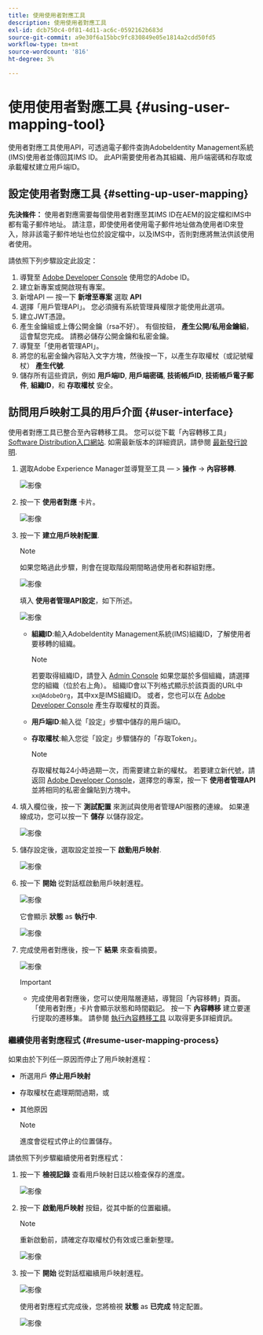 ```yaml
---
title: 使用使用者對應工具
description: 使用使用者對應工具
exl-id: dcb750c4-0f81-4d11-ac6c-0592162b683d
source-git-commit: a9e30f6a15bbc9fc830849e05e1814a2cdd50fd5
workflow-type: tm+mt
source-wordcount: '816'
ht-degree: 3%

---
```


# 使用使用者對應工具 {#using-user-mapping-tool}

使用者對應工具使用API，可透過電子郵件查詢AdobeIdentity Management系統(IMS)使用者並傳回其IMS ID。 此API需要使用者為其組織、用戶端密碼和存取或承載權杖建立用戶端ID。

## 設定使用者對應工具 {#setting-up-user-mapping}

**先決條件：** 使用者對應需要每個使用者對應至其IMS ID在AEM的設定檔和IMS中都有電子郵件地址。  請注意，即使使用者使用電子郵件地址做為使用者ID來登入，除非該電子郵件地址也位於設定檔中，以及IMS中，否則對應將無法供該使用者使用。

請依照下列步驟設定此設定：

1. 導覽至 [Adobe Developer Console](https://console.adobe.io) 使用您的Adobe ID。
1. 建立新專案或開啟現有專案。
1. 新增API — 按一下 **新增至專案** 選取 **API**
1. 選擇「用戶管理API」。  您必須擁有系統管理員權限才能使用此選項。
1. 建立JWT憑證。
1. 產生金鑰組或上傳公開金鑰（rsa不好）。  有個按鈕， **產生公開/私用金鑰組**，這會幫您完成。  請務必儲存公開金鑰和私密金鑰。
1. 導覽至「使用者管理API」。
1. 將您的私密金鑰內容貼入文字方塊，然後按一下，以產生存取權杖（或記號權杖） **產生代號**.
1. 儲存所有這些資訊，例如 **用戶端ID**, **用戶端密碼**, **技術帳戶ID**, **技術帳戶電子郵件**, **組織ID**，和 **存取權杖** 安全。

## 訪問用戶映射工具的用戶介面 {#user-interface}

使用者對應工具已整合至內容轉移工具。 您可以從下載「內容轉移工具」 [Software Distribution入口網站](https://experience.adobe.com/#/downloads/content/software-distribution/en/aemcloud.html). 如需最新版本的詳細資訊，請參閱 [最新發行說明](/help/release-notes/release-notes-cloud/release-notes-current.md).

1. 選取Adobe Experience Manager並導覽至工具 — > **操作** -> **內容移轉**.

   ![影像](/help/journey-migration/content-transfer-tool/assets-user-mapping/user-mapping-access1.png)

1. 按一下 **使用者對應** 卡片。

   ![影像](/help/journey-migration/content-transfer-tool/assets-user-mapping/user-mapping-access2.png)

1. 按一下 **建立用戶映射配置**.

   >[!NOTE]
   >如果您略過此步驟，則會在提取階段期間略過使用者和群組對應。

   ![影像](/help/journey-migration/content-transfer-tool/assets-user-mapping/user-mapping-access5.png)

   填入 **使用者管理API設定**，如下所述。

   ![影像](/help/journey-migration/content-transfer-tool/assets-user-mapping/user-mapping-access3.png)


   * **組織ID**:輸入AdobeIdentity Management系統(IMS)組織ID，了解使用者要移轉的組織。

      >[!NOTE]
      >若要取得組織ID，請登入 [Admin Console](https://adminconsole.adobe.com/) 如果您屬於多個組織，請選擇您的組織（位於右上角）。 組織ID會以下列格式顯示於該頁面的URL中 `xx@AdobeOrg`，其中xx是IMS組織ID。  或者，您也可以在 [Adobe Developer Console](https://console.adobe.io) 產生存取權杖的頁面。

   * **用戶端ID**:輸入從「設定」步驟中儲存的用戶端ID。

   * **存取權杖**:輸入您從「設定」步驟儲存的「存取Token」。

      >[!NOTE]
      >存取權杖每24小時過期一次，而需要建立新的權杖。 若要建立新代號，請返回 [Adobe Developer Console](https://console.adobe.io)，選擇您的專案，按一下 **使用者管理API** 並將相同的私密金鑰貼到方塊中。

1. 填入欄位後，按一下 **測試配置** 來測試與使用者管理API服務的連線。 如果連線成功，您可以按一下 **儲存** 以儲存設定。

   ![影像](/help/journey-migration/content-transfer-tool/assets-user-mapping/user-mapping-access4.png)

1. 儲存設定後，選取設定並按一下 **啟動用戶映射**.

   ![影像](/help/journey-migration/content-transfer-tool/assets-user-mapping/user-mapping-landing4.png)

1. 按一下 **開始** 從對話框啟動用戶映射進程。

   ![影像](/help/journey-migration/content-transfer-tool/assets-user-mapping/resume-user-mapping3.png)

   它會顯示 **狀態** as **執行中**.

   ![影像](/help/journey-migration/content-transfer-tool/assets-user-mapping/user-mapping-start1.png)


1. 完成使用者對應後，按一下 **結果** 來查看摘要。

   ![影像](/help/journey-migration/content-transfer-tool/assets-user-mapping/user-mapping-landing5.png)

   >[!IMPORTANT]
   >* 完成使用者對應後，您可以使用階層連結，導覽回「內容移轉」頁面。 「使用者對應」卡片會顯示狀態和時間戳記。 按一下 **內容轉移** 建立要運行提取的遷移集。 請參閱 [執行內容轉移工具](https://experienceleague.adobe.com/docs/experience-manager-cloud-service/moving/cloud-migration/content-transfer-tool/using-content-transfer-tool.html?lang=en#running-tool) 以取得更多詳細資訊。


### 繼續使用者對應程式 {#resume-user-mapping-process}

如果由於下列任一原因而停止了用戶映射進程：

* 所選用戶 **停止用戶映射**
* 存取權杖在處理期間過期，或
* 其他原因

   >[!NOTE]
   >進度會從程式停止的位置儲存。

請依照下列步驟繼續使用者對應程式：

1. 按一下 **檢視記錄** 查看用戶映射日誌以檢查保存的進度。

   ![影像](/help/journey-migration/content-transfer-tool/assets-user-mapping/resume-user-mapping1.png)

1. 按一下 **啟動用戶映射** 按鈕，從其中斷的位置繼續。

   >[!NOTE]
   >重新啟動前，請確定存取權杖仍有效或已重新整理。

   ![影像](/help/journey-migration/content-transfer-tool/assets-user-mapping/resume-user-mapping2.png)

1. 按一下 **開始** 從對話框繼續用戶映射進程。

   ![影像](/help/journey-migration/content-transfer-tool/assets-user-mapping/resume-user-mapping3.png)

   使用者對應程式完成後，您將檢視 **狀態** as **已完成** 特定配置。

   ![影像](/help/journey-migration/content-transfer-tool/assets-user-mapping/resume-user-mapping4.png)
